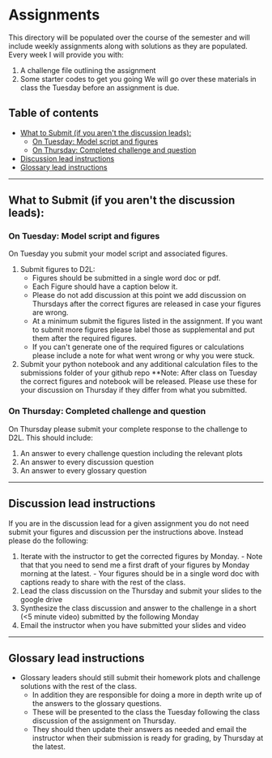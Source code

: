 # Assignments<!-- omit in toc -->
This directory will be populated over the course of the semester and will include weekly assignments along with solutions as they are populated.  Every week I will provide you with: 
1. A challenge file outlining the assignment 
2. Some starter codes to get you going
We will go over these materials in class the Tuesday before an assignment is due. 

##  Table of contents<!-- omit in toc -->
- [What to Submit (if you aren't the discussion leads):](#what-to-submit-if-you-arent-the-discussion-leads)
  - [On Tuesday: Model script and figures](#on-tuesday-model-script-and-figures)
  - [On Thursday: Completed challenge and question](#on-thursday-completed-challenge-and-question)
- [Discussion lead instructions](#discussion-lead-instructions)
- [Glossary lead instructions](#glossary-lead-instructions)

---- 
## What to Submit (if you aren't the discussion leads): 
### On Tuesday: Model script and figures
On Tuesday you submit your model script and associated figures.
1.  Submit figures to D2L: 
      - Figures should be submitted in a single word doc or pdf. 
      - Each Figure should have a caption below it. 
      - Please do not add discussion at this point we add discussion on Thursdays after the correct figures are released in case your figures are wrong. 
      - At a minimum submit the figures listed in the assignment. If you want to submit more figures please label those as supplemental and put them after the required figures. 
      - If you can't generate one of the required figures or calculations please include a note for what went wrong or why you were stuck. 
2. Submit your python notebook and any additional calculation files to the submissions folder of your github repo
**Note: After class on Tuesday the correct figures and notebook will be released. Please use these for your discussion on Thursday if they differ from what you submitted. 

### On Thursday: Completed challenge and question
On Thursday please submit your complete response to the challenge to D2L. This should include: 
1.	An answer to every challenge question including the relevant plots
2.	An answer to every discussion question
3.	An answer to every glossary question

---- 
## Discussion lead instructions
If you are in the discussion lead for a given assignment you do not need submit your figures and discussion per the instructions above. Instead please do the following: 
   1.	Iterate with the instructor to get the corrected figures by Monday.
      - Note that that you need to send me a first draft of your figures by Monday morning at the latest.
      - Your figures should be in a single word doc with captions ready to share with the rest of the class.
   3.	Lead the class discussion on the Thursday and submit your slides to the google drive
   4.	Synthesize the class discussion and answer to the challenge in a short (<5 minute video) submitted by the following Monday
   5.	Email the instructor when you have submitted your slides and video 

___
## Glossary lead instructions
 - Glossary leaders should still submit their homework plots and challenge solutions with the rest of the class. 
   - In addition they are responsible for doing a more in depth write up of the answers to the glossary questions.  
   - These will be presented to the class the Tuesday following the class discussion of the assignment on Thursday.   
   -  They should then update their answers as needed and email the instructor when their submission is ready for grading, by Thursday at the latest. 

